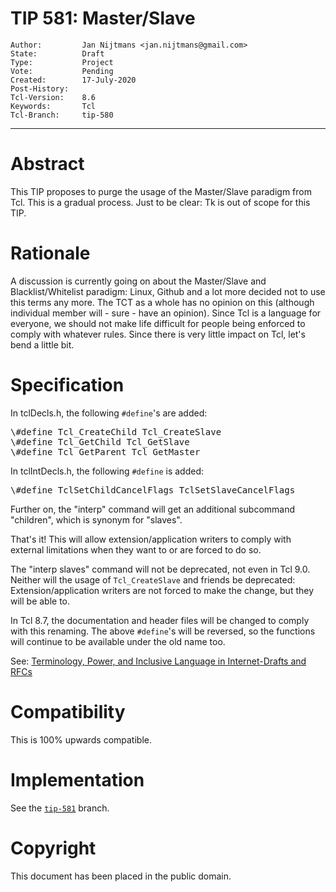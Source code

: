 # TIP 581: Master/Slave
	Author:         Jan Nijtmans <jan.nijtmans@gmail.com>
	State:          Draft
	Type:           Project
	Vote:           Pending
	Created:        17-July-2020
	Post-History:
	Tcl-Version:    8.6
	Keywords:       Tcl
	Tcl-Branch:     tip-580
------

# Abstract

This TIP proposes to purge the usage of the Master/Slave paradigm from Tcl. This
is a gradual process. Just to be clear: Tk is out of scope for this TIP.


# Rationale

A discussion is currently going on about the Master/Slave and Blacklist/Whitelist
paradigm: Linux, Github and a lot more decided not to use this terms any
more. The TCT as a whole has no opinion on this (although individual member
will - sure - have an opinion). Since Tcl is a language for everyone, we
should not make life difficult for people being enforced to comply with
whatever rules. Since there is very little impact on Tcl, let's bend a little bit.

# Specification

In tclDecls.h, the following `#define`'s are added:
<pre>
\#define Tcl_CreateChild Tcl_CreateSlave
\#define Tcl_GetChild Tcl_GetSlave
\#define Tcl_GetParent Tcl_GetMaster
</pre>
In tclIntDecls.h, the following `#define` is added:
<pre>
\#define TclSetChildCancelFlags TclSetSlaveCancelFlags
</pre>

Further on, the "interp" command will get an additional
subcommand "children", which is synonym for "slaves".

That's it! This will allow extension/application writers
to comply with external limitations when they want to or
are forced to do so.

The "interp slaves" command will not be deprecated, not
even in Tcl 9.0. Neither will the usage of `Tcl_CreateSlave`
and friends be deprecated: Extension/application writers
are not forced to make the change, but they will be able
to.

In Tcl 8.7, the documentation and header files will be
changed to comply with this renaming. The above `#define`'s will
be reversed, so the functions will continue to be available under
the old name too.

See: [Terminology, Power, and Inclusive Language in Internet-Drafts and RFCs](https://tools.ietf.org/id/draft-knodel-terminology-03.html)

# Compatibility

This is 100% upwards compatible.

# Implementation

See the [`tip-581`](https://core.tcl-lang.org/tk/timeline?r=tip-581) branch.

# Copyright

This document has been placed in the public domain.
